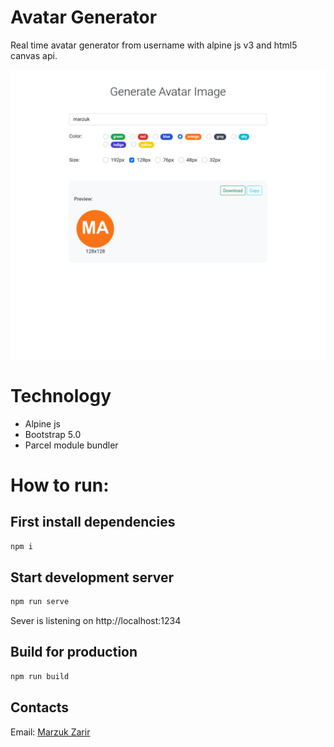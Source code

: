 # Avatar Generator

Real time avatar generator from username with alpine js v3 and html5 canvas api.

!["Avatar Generator"](generate-avatar.png 'Avatar Generator')

# Technology

-   Alpine js
-   Bootstrap 5.0
-   Parcel module bundler

# How to run:

## First install dependencies

```sh
npm i
```

## Start development server

```sh
npm run serve
```

Sever is listening on http://localhost:1234

## Build for production

```sh
npm run build
```

## Contacts

Email: [Marzuk Zarir](mailto:business.marzukzarir@gamil.com)
